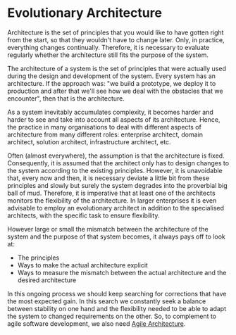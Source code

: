 # Evolutionary Architecture

Architecture is the set of principles that you would like to have gotten right from the start, so that they wouldn't have to change later. Only, in practice, everything changes continually. There­fore, it is necessary to evaluate regularly whether the archi­tecture still fits the purpose of the system.

The architecture of a system is the set of principles that were actually used during the design and development of the system. Every system has an architecture. If the approach was: "we build a prototype, we deploy it to production and after that we'll see how we deal with the obstacles that we encounter", then that is the architecture.

As a system inevitably accumulates complexity, it becomes harder and harder to see and take into account all aspects of its architecture. Hence, the practice in many organisations to deal with different aspects of architecture from many different roles: enterprise architect, domain architect, solution architect, infra­structure architect, etc.

Often (almost everywhere), the assumption is that the archi­tecture is fixed. Consequently, it is assumed that the architect only has to design changes to the system according to the existing principles. However, it is unavoidable that, every now and then, it is necessary deviate a little bit from these principles and slowly but surely the system degrades into the proverbial big ball of mud. Therefore, it is imperative that at least one of the architects monitors the flexibility of the architecture. In larger enterprises it is even advisable to employ an evolutionary architect in addition to the specialised architects, with the specific task to ensure flexibility.

However large or small the mismatch between the architecture of the system and the purpose of that system becomes, it always pays off to look at:

* The principles
* Ways to make the actual architecture explicit
* Ways to measure the mismatch between the actual architecture and the desired architecture

In this ongoing process we should keep searching for corrections that have the most expected gain. In this search we constantly seek a balance between stability on one hand and the flexibility needed to be able to adapt the system to changed requirements on the other. So, to complement to agile software development, we also need [Agile Architecture](#!en@post@2024/11/11/en-AgileArchitecture.md).